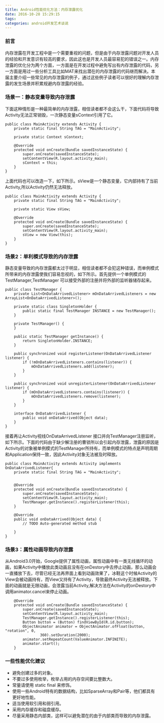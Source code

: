```yaml
---
title: Android性能优化方法：内存泄露优化
date: 2016-10-28 15:29:15
tags:
categories: android开发艺术谈说
---
```


### 前言
内存泄露在开发工程中是一个需要重视的问题，但是由于内存泄露问题对开发人员的经验和开发意识有较高的要求，因此这也是开发人员最容易犯的错误之一。内存泄露的优化分为两个方面，一方面是在开发过程中避免写出有内存泄露的代码，另一方面是用过一些分析工具比如MAT来找出潜在的内存泄露的代码继而解决。本届主要介绍一些常见的内存泄露的例子，通过这些例子读者可以很好的理解内存泄露的发生场景并积累规避内存泄露的经验。
<!-- more-->
### 场景一：静态变量导致内存泄露

下面这种情形是一种最简单的内存泄露，相信读者都不会这么干，下面代码将导致Activity无法正常销毁，一次静态变量sContext引用了它。
```
public class MainActivity extends Activity {
	private static final String TAG = "MainActivity";

	private static Context sContext;

	@Override
	protected void onCreate(Bundle savedInstanceState) {
		super.onCreate(savedInstanceState);
		setContentView(R.layout.activity_main);
		sContext = this;
	}
}
```
上面代码也可以改造一下，如下所示。sView是一个静态变量，它内部持有了当前Activity,所以Activity仍然无法释放。
```
public class MainActivity extends Activity {
	private static final String TAG = "MainActivity";

	private static View sView;

	@Override
	protected void onCreate(Bundle savedInstanceState) {
		super.onCreate(savedInstanceState);
		setContentView(R.layout.activity_main);
		sView = new View(this);
	}
}
```
### 场景2：单利模式导致的内存泄露
静态变量导致的内存泄露都太过于明显，相信读者都不会犯这种错误，而单例模式所带来的内存泄露使我们容易忽视的，如下所示。首先提供一个单例模式的TestManager,TestManager 可以接受外部的注册并将外部的监听器储存起来。
```
public class TestManager {
	private List<OnDataArrivedListener> mOnDataArrivedListeners = new ArrayList<OnDataArrivedListener>();

	private static class SingletonHolder {
		public static final TestManager INSTANCE = new TestManager();
	}

	private TestManager() {
	}

	public static TestManager getInstance() {
		return SingletonHolder.INSTANCE;
	}

	public synchronized void registerListener(OnDataArrivedListener listener) {
		if (!mOnDataArrivedListeners.contains(listener)) {
			mOnDataArrivedListeners.add(listener);
		}
	}

	public synchronized void unregisterListener(OnDataArrivedListener listener) {
		if (mOnDataArrivedListeners.contains(listener)) {
			mOnDataArrivedListeners.remove(listener);
		}
	}

	interface OnDataArrivedListener {
		public void onDataArrived(Object data);
	}
}
```
接着再让Activity视线OnDataArrivedListener 接口并向TestManager注册监听，如下所示。下面的代码由于缺少解注册的曹锁所以会引起内存泄露，泄露的原因是Activity的对象被单例模式的TestManager所持有，而单例模式的特点是声明周期和Application保持一致，因此Activity对象无法被及时释放。
```
public class MainActivity extends Activity implements OnDataArrivedListener{
	private static final String TAG = "MainActivity";


	@Override
	protected void onCreate(Bundle savedInstanceState) {
		super.onCreate(savedInstanceState);
		setContentView(R.layout.activity_main);
		TestManager.getInstance().registerListener(this);
	}

	@Override
	public void onDataArrived(Object data) {
		// TODO Auto-generated method stub
		
	}
}
```
### 场景3：属性动画导致内存泄露
从Android3.0开始，Google提供了属性动画，属性动画中有一类无线循环的动画，如果Activity中播放此类动画且没有在onDestory中去停止动画，那么动画会一直播放下去，尽管已经无法再界面上看到动画效果了，冰鞋这个时候Activity的View会被动画持有，而View又持有了Activity，导致最终Activity无法被释放。下面的动画就是无限动画，会泄露当前Activity,解决方法在Activity的onDestory中调用animator.cancel来停止动画。
```
	@Override
	protected void onCreate(Bundle savedInstanceState) {
		super.onCreate(savedInstanceState);
		setContentView(R.layout.activity_main);
		TestManager.getInstance().registerListener(this);
		Button button = (Button) findViewById(R.id.button);
		ObjectAnimator animator = ObjectAnimator.ofFloat(button, "rotation", 0,
				360).setDuration(2000);
		animator.setRepeatCount(ValueAnimator.INFINITE);
		animator.start();
	}
```

### 一些性能优化建议
- 避免创建过多的对象。
- 不要过多使用枚举，枚举占用的内存空间要比整数大。
- 常量请使用 static final 来修饰。
- 使用一些Android特有的数据结构，比如SparseArray和Pair等，他们都具有更好地性能。
- 适当使用软引用和弱引用。
- 采用内存缓存和磁盘缓存。
- 尽量采用静态内部类，这样可以避免潜在的由于内部类而导致的内存泄露。

